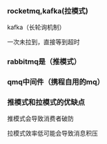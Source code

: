 ### rocketmq,kafka(拉模式)
kafka（长轮询机制）

一次未拉到，直接等到超时

### rabbitmq是（推模式）

### qmq中间件（携程自用的mq）

### 推模式和拉模式的优缺点

推模式会导致消费者破防

拉模式效率低可能会导致消息积压

